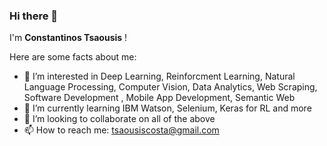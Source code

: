 ### Hi there 👋

I'm **Constantinos Tsaousis** !

Here are some facts about me:

- :thinking: I’m interested in Deep Learning, Reinforcment Learning, Natural Language Processing, Computer Vision, Data Analytics, Web Scraping, Software Development , Mobile App Development, Semantic Web
- 🌱 I’m currently learning IBM Watson, Selenium, Keras for RL and more
- 👯 I’m looking to collaborate on all of the above
- 📫 How to reach me: tsaousiscosta@gmail.com


